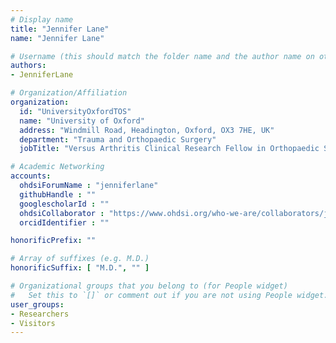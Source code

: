 ```yaml
---
# Display name
title: "Jennifer Lane"
name: "Jennifer Lane"

# Username (this should match the folder name and the author name on other pages)
authors:
- JenniferLane

# Organization/Affiliation
organization:
  id: "UniversityOxfordTOS"
  name: "University of Oxford"
  address: "Windmill Road, Headington, Oxford, OX3 7HE, UK"
  department: "Trauma and Orthopaedic Surgery"
  jobTitle: "Versus Arthritis Clinical Research Fellow in Orthopaedic Surgery"

# Academic Networking
accounts:
  ohdsiForumName : "jenniferlane"
  githubHandle : ""
  googlescholarId : ""
  ohdsiCollaborator : "https://www.ohdsi.org/who-we-are/collaborators/jennifer-lane/"
  orcidIdentifier : ""

honorificPrefix: ""

# Array of suffixes (e.g. M.D.)
honorificSuffix: [ "M.D.", "" ]

# Organizational groups that you belong to (for People widget)
#   Set this to `[]` or comment out if you are not using People widget.
user_groups:
- Researchers
- Visitors
---
```

